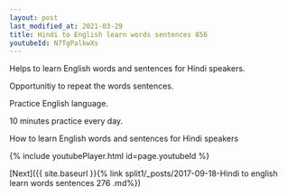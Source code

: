 ```yaml
---
layout: post
last_modified_at: 2021-03-29
title: Hindi to English learn words sentences 856 
youtubeId: N7TgPalkwXs
---
```

 
 
Helps to learn English words and sentences for Hindi speakers.

Opportunitiy to repeat the words sentences. 

Practice English language. 
 
10 minutes practice every day. 
 
How to learn English words and sentences for Hindi speakers 
 
{% include youtubePlayer.html id=page.youtubeId %}
 
 
[Next]({{ site.baseurl }}{% link  split1/_posts/2017-09-18-Hindi to english learn words sentences 276 .md%})
 
